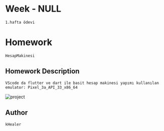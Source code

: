 # Week - NULL
```1.hafta ödevi```

# Homework 
```HesapMakinesi```


## Homework Description

```VScode da flutter ve dart ile basit hesap makinesi yapımı kullanılan emulator: Pixel_3a_API_33_x86_64 ```

![project](https://user-images.githubusercontent.com/95585412/199045137-78abf4c3-df31-4528-8b0d-ace7c98cba73.gif)

## Author

```kHealer```
